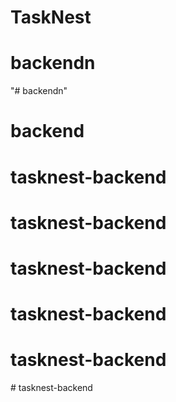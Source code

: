 # TaskNest
# backendn
"# backendn" 
# backend
# tasknest-backend
# tasknest-backend
# tasknest-backend
# tasknest-backend
# tasknest-backend
#   t a s k n e s t - b a c k e n d  
 
